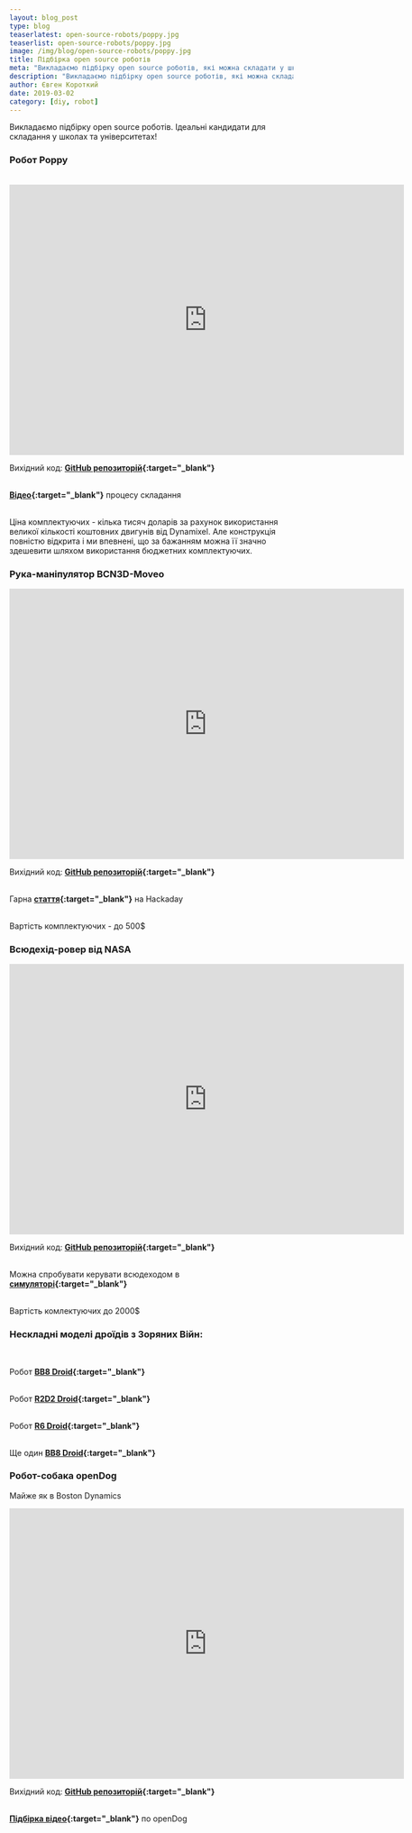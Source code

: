 ```yaml
---
layout: blog_post
type: blog
teaserlatest: open-source-robots/poppy.jpg
teaserlist: open-source-robots/poppy.jpg
image: /img/blog/open-source-robots/poppy.jpg
title: Підбірка open source роботів
meta: "Викладаємо підбірку open source роботів, які можна складати у школах та університетах"
description: "Викладаємо підбірку open source роботів, які можна складати у школах та університетах"
author: Євген Короткий
date: 2019-03-02 
category: [diy, robot]
---
```


Викладаємо підбірку open source роботів. Ідеальні кандидати для складання у школах та університетах! <br>

### Робот Poppy

<br>

<iframe src="https://www.youtube.com/embed/P15V3UwmXnc" width="700" height="480" frameborder="0" allowfullscreen=""> </iframe>

<br>

Вихідний код: **[GitHub репозиторій](https://github.com/poppy-project/poppy-humanoid){:target="_blank"}** <br><br>

**[Відео](https://www.youtube.com/watch?v=RqyVt9m4pCg){:target="_blank"}** процесу складання <br><br>

Ціна комплектуючих - кілька тисяч доларів за рахунок використання великої кількості коштовних двигунів від Dynamixel. Але конструкція повністю відкрита і ми впевнені, що за бажанням можна її значно здешевити шляхом використання бюджетних комплектуючих. <br>

### Рука-маніпулятор BCN3D-Moveo

<iframe src="https://www.youtube.com/embed/9RbIFXAsA4c" width="700" height="480" frameborder="0" allowfullscreen=""> </iframe>

<br>

Вихідний код: **[GitHub репозиторій](https://github.com/BCN3D/BCN3D-Moveo){:target="_blank"}** <br><br>

Гарна  **[стаття](https://hackaday.io/project/3800-3d-printable-robot-arm){:target="_blank"}** на Hackaday <br><br>

Вартість комплектуючих - до 500$

### Всюдехід-ровер від NASA

<iframe src="https://www.youtube.com/embed/RmY0xhPJdXA" width="700" height="480" frameborder="0" allowfullscreen=""> </iframe>

<br>

Вихідний код: **[GitHub репозиторій](https://github.com/nasa-jpl/open-source-rover){:target="_blank"}** <br><br> 

Можна спробувати керувати всюдеходом в **[симуляторі](https://opensourcerover.jpl.nasa.gov){:target="_blank"}** <br><br>

Вартість комлектуючих до 2000$

### Нескладні моделі дроїдів з Зоряних Війн:

<br>

Робот **[BB8 Droid](https://www.instructables.com/id/DIY-Life-Size-Phone-Controlled-BB8-Droid){:target="_blank"}** <br><br>

Робот **[R2D2 Droid](https://www.instructables.com/id/HI-R2D2-Make-a-3D-Print-Talking-R2D2-Robot){:target="_blank"}** <br><br>

Робот **[R6 Droid](http://www.xrobots.co.uk/category/r6-droid/){:target="_blank"}** <br><br>

Ще один **[BB8 Droid](http://www.xrobots.co.uk/category/bb8/){:target="_blank"}** <br>

### Робот-собака openDog

Майже як в Boston Dynamics <br>

<iframe src="https://www.youtube.com/embed/4MGZvcd0xxc" width="700" height="480" frameborder="0" allowfullscreen=""> </iframe>

<br>

Вихідний код: **[GitHub репозиторій](https://github.com/XRobots/openDog){:target="_blank"}** <br><br>

**[Підбірка відео](https://www.youtube.com/watch?v=0BoPoWF_FwY&list=PLpwJoq86vov_PkA0bla0eiUTsCAPi_mZf){:target="_blank"}** по openDog
